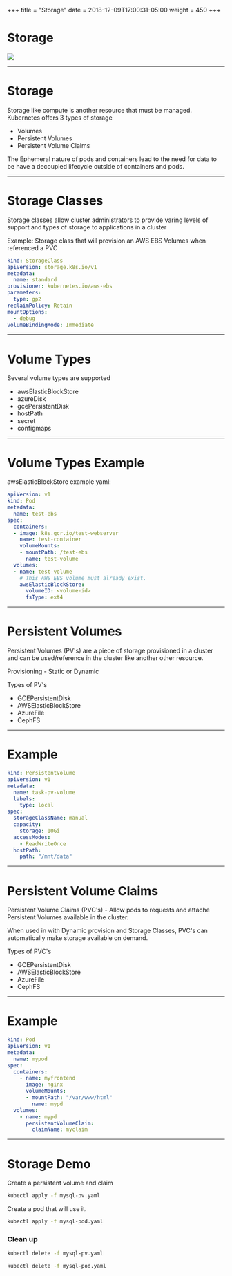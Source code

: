 +++
title = "Storage"
date = 2018-12-09T17:00:31-05:00
weight = 450
+++

# Storage 

![](/louk8cnc-intro-k8s/images/kubernetes/pv.png) 

---

# Storage 

Storage like compute is another resource that must be managed. Kubernetes offers 3 types of storage 

* Volumes
* Persistent Volumes
* Persistent Volume Claims

The Ephemeral nature of pods and containers lead to the need for data to be have a decoupled lifecycle outside of
containers and pods.

---

# Storage Classes

Storage classes allow cluster administrators to provide varing levels of support and types of storage to applications 
in a cluster


Example: Storage class that will provision an AWS EBS Volumes when referenced a PVC

```yaml
kind: StorageClass
apiVersion: storage.k8s.io/v1
metadata:
  name: standard
provisioner: kubernetes.io/aws-ebs
parameters:
  type: gp2
reclaimPolicy: Retain
mountOptions:
  - debug
volumeBindingMode: Immediate
```

---

# Volume Types

Several volume types are supported

* awsElasticBlockStore
* azureDisk
* gcePersistentDisk
* hostPath
* secret
* configmaps

---

# Volume Types Example

awsElasticBlockStore example yaml: 

```yaml
apiVersion: v1
kind: Pod
metadata:
  name: test-ebs
spec:
  containers:
  - image: k8s.gcr.io/test-webserver
    name: test-container
    volumeMounts:
    - mountPath: /test-ebs
      name: test-volume
  volumes:
  - name: test-volume
    # This AWS EBS volume must already exist.
    awsElasticBlockStore:
      volumeID: <volume-id>
      fsType: ext4
```

---

# Persistent Volumes

Persistent Volumes (PV's) are a piece of storage provisioned in a cluster and can be used/reference in the cluster
like another other resource. 

Provisioning - Static or Dynamic 

Types of PV's 

* GCEPersistentDisk
* AWSElasticBlockStore
* AzureFile
* CephFS

---

# Example

```yaml
kind: PersistentVolume
apiVersion: v1
metadata:
  name: task-pv-volume
  labels:
    type: local
spec:
  storageClassName: manual
  capacity:
    storage: 10Gi
  accessModes:
    - ReadWriteOnce
  hostPath:
    path: "/mnt/data"
 ```
 
---

# Persistent Volume Claims

Persistent Volume Claims (PVC's) - Allow pods to requests and attache Persistent Volumes available in the cluster. 

When used in with Dynamic provision and Storage Classes, PVC's can automatically make storage available on demand. 

Types of PVC's 

* GCEPersistentDisk
* AWSElasticBlockStore
* AzureFile
* CephFS

---

# Example

```yaml
kind: Pod
apiVersion: v1
metadata:
  name: mypod
spec:
  containers:
    - name: myfrontend
      image: nginx
      volumeMounts:
      - mountPath: "/var/www/html"
        name: mypd
  volumes:
    - name: mypd
      persistentVolumeClaim:
        claimName: myclaim
 ```
 
---

# Storage Demo

Create a persistent volume and claim
```bash
kubectl apply -f mysql-pv.yaml
```

Create a pod that will use it.

```bash
kubectl apply -f mysql-pod.yaml

```

### Clean up
```bash
kubectl delete -f mysql-pv.yaml

kubectl delete -f mysql-pod.yaml

```

